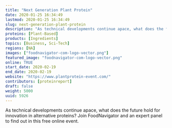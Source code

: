 ```yaml
---
title: "Next Generation Plant Protein"
date: 2020-01-25 16:34:49
lastmod: 2020-01-25 16:34:49
slug: next-generation-plant-protein
description: "As technical developments continue apace, what does the future hold for innovation in alternative proteins? Join FoodNavigator and an expert panel to find out in this free online event."
proteins: [Plant-Based]
products: [Ingredients]
topics: [Business, Sci-Tech]
regions: [NA]
images: ["foodnavigator-com-logo-vector.png"]
featured_image: "foodnavigator-com-logo-vector.png"
online: TRUE
start_date: 2020-02-19
end_date: 2020-02-19
website: "https://www.plantprotein-event.com/"
contributors: [proteinreport]
draft: false
weight: 5000
uuid: 5926
---
```

As technical developments continue apace, what does the future hold for
innovation in alternative proteins? Join FoodNavigator and an expert
panel to find out in this free online event.
